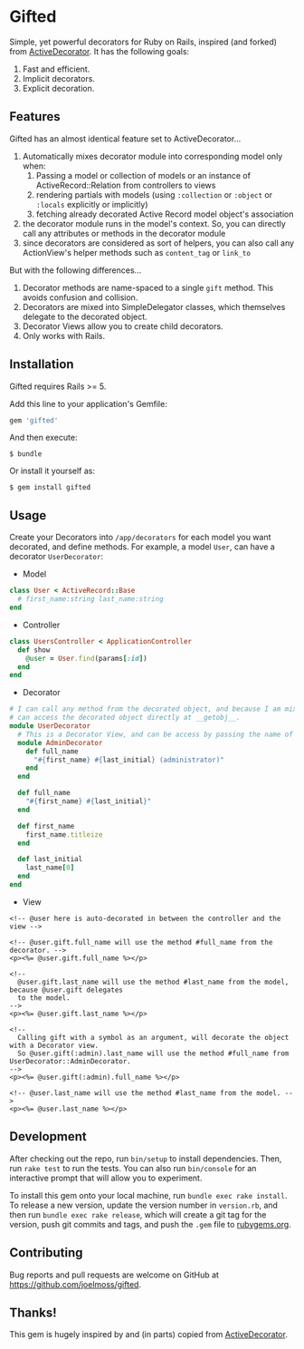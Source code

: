 # Gifted

Simple, yet powerful decorators for Ruby on Rails, inspired (and forked) from [ActiveDecorator](https://github.com/amatsuda/active_decorator). It has the following goals:

1. Fast and efficient.
2. Implicit decorators.
3. Explicit decoration.

## Features

Gifted has an almost identical feature set to ActiveDecorator...

1. Automatically mixes decorator module into corresponding model only when:
   1. Passing a model or collection of models or an instance of ActiveRecord::Relation from controllers to views
   2. rendering partials with models (using `:collection` or `:object` or `:locals` explicitly or implicitly)
   3. fetching already decorated Active Record model object's association
2. the decorator module runs in the model's context. So, you can directly call any attributes or methods in the decorator module
3. since decorators are considered as sort of helpers, you can also call any ActionView's helper methods such as `content_tag` or `link_to`

But with the following differences...

1. Decorator methods are name-spaced to a single `gift` method. This avoids confusion and collision.
2. Decorators are mixed into SimpleDelegator classes, which themselves delegate to the decorated object.
2. Decorator Views allow you to create child decorators.
3. Only works with Rails.

## Installation

Gifted requires Rails >= 5.

Add this line to your application's Gemfile:

```ruby
gem 'gifted'
```

And then execute:

    $ bundle

Or install it yourself as:

    $ gem install gifted

## Usage

Create your Decorators into `/app/decorators` for each model you want decorated, and define methods. For example, a model `User`, can have a decorator `UserDecorator`:

* Model
```ruby
class User < ActiveRecord::Base
  # first_name:string last_name:string
end
```

* Controller
```ruby
class UsersController < ApplicationController
  def show
    @user = User.find(params[:id])
  end
end
```

* Decorator
```ruby
# I can call any method from the decorated object, and because I am mixed into SimpleDelegator, I
# can access the decorated object directly at __getobj__.
module UserDecorator
  # This is a Decorator View, and can be access by passing the name of the view (:admin) to `#gift`.
  module AdminDecorator
    def full_name
      "#{first_name} #{last_initial} (administrator)"
    end
  end

  def full_name
    "#{first_name} #{last_initial}"
  end

  def first_name
    first_name.titleize
  end

  def last_initial
    last_name[0]
  end
end
```

* View
```erb
<!-- @user here is auto-decorated in between the controller and the view -->

<!-- @user.gift.full_name will use the method #full_name from the decorator. -->
<p><%= @user.gift.full_name %></p>

<!--
  @user.gift.last_name will use the method #last_name from the model, because @user.gift delegates
  to the model.
-->
<p><%= @user.gift.last_name %></p>

<!--
  Calling gift with a symbol as an argument, will decorate the object with a Decorator view.
  So @user.gift(:admin).last_name will use the method #full_name from UserDecorator::AdminDecorator.
-->
<p><%= @user.gift(:admin).full_name %></p>

<!-- @user.last_name will use the method #last_name from the model. -->
<p><%= @user.last_name %></p>
```

## Development

After checking out the repo, run `bin/setup` to install dependencies. Then, run `rake test` to run the tests. You can also run `bin/console` for an interactive prompt that will allow you to experiment.

To install this gem onto your local machine, run `bundle exec rake install`. To release a new version, update the version number in `version.rb`, and then run `bundle exec rake release`, which will create a git tag for the version, push git commits and tags, and push the `.gem` file to [rubygems.org](https://rubygems.org).

## Contributing

Bug reports and pull requests are welcome on GitHub at https://github.com/joelmoss/gifted.

## Thanks!

This gem is hugely inspired by and (in parts) copied from [ActiveDecorator](https://github.com/amatsuda/active_decorator).